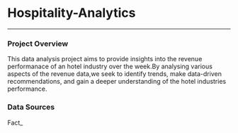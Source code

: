 # Hospitality-Analytics
------


### Project Overview

This data analysis project aims to provide insights into the revenue performanace of an hotel industry over the week.By analysing various aspects of the revenue
data,we seek to identify trends, make data-driven recommendations, and gain a deeper understanding of the hotel industries performance.

### Data Sources

Fact_

